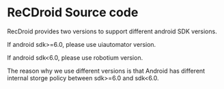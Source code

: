 # ReCDroid Source code
RecDroid provides two versions to support different android SDK versions.

If android sdk>=6.0, please use uiautomator version.

If android sdk<6.0, please use robotium version.

The reason why we use different versions is that Android has different internal storge policy between sdk>=6.0 and sdk<6.0.

